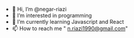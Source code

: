 - 👋 Hi, I’m @negar-riazi
- 👀 I’m interested in programming
- 🌱 I’m currently learning Javascript and React
- 📫 How to reach me " n.riazi1990@gmail.com"

<!---
negar-riazi/negar-riazi is a ✨ special ✨ repository because its `README.md` (this file) appears on your GitHub profile.
You can click the Preview link to take a look at your changes.
--->
